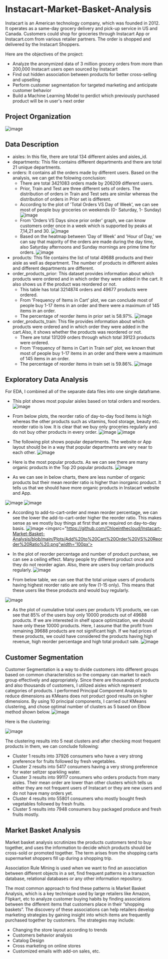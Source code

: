 # Instacart-Market-Basket-Analysis
Instacart is an American technology company, which was founded in 2012. It operates as a same-day grocery delivery and pick-up service in US and Canada.
Customers could shop for groceries through Instacart App or Instacart.com from various retailer partners. The order is shopped and delivered by the Instacart Shoppers.

Here are the objectives of the project:

* Analyze the anonymized data of 3 million grocery orders from more than 200,000 Instacart users open sourced by Instacart
* Find out hidden association between products for better cross-selling and upselling
* Perform customer segmentation for targeted marketing and anticipate customer behavior
* Build a Machine Learning Model to perdict which previously purchased product will be in user's next order

## Project Organization
![image](https://github.com/Chloeinthecloud/Instacart-Market-Basket-Analysis/blob/main/Plots/project%20organization.png)

## Data Description
* aisles: In this file, there are total 134 different aisles and aisles_id.
* departments: This file contains different departments and there are total 21 unique departments.
* orders: It contains all the orders made by different users. Based on the analysis, we can get the folowing conclusion:
   * There are total 3421083 orders made by 206209 different users.
   * Prior, Train and Test are three different sets of orders. The distribution of orders in Train and Test sets are similar whereas the distribution of orders in Prior set is different.
   * According to the plot of 'Total Orders VS Day of Week', we can see most of people buy groceries on weekends (0- Saturday, 1- Sunday)
![image](https://github.com/Chloeinthecloud/Instacart-Market-Basket-Analysis/blob/main/Plots/Total%20Orders%20per%20Day%20of%20Week.png)
   * From 'Orders VS Days since prior order' graph, we can know customers order once in a week which is supported by peaks at 7,14,21 and 30.
![image](https://github.com/Chloeinthecloud/Instacart-Market-Basket-Analysis/blob/main/Plots/Orders%20VS%20Days%20since%20prior%20order.png)
   * Based on the heatmap between 'Day of Week' and 'Hour of Day,' we can say that majority of the orders are made during the day time, also Saturday afternoons and Sunday mornings are prime time for orders.
![image](https://github.com/Chloeinthecloud/Instacart-Market-Basket-Analysis/blob/main/Plots/Frequency%20of%20Day%20of%20Week%20VS%20Hour%20of%20Day.png)
* products: This file contains the list of total 49688 products and their aisle as well as department. The number of products in different aisles and different departments are different.
* order_products_prior: This dataset provides information about which products were ordered and in which order they were added in the cart. It also shows us if the product was reordered or not.
   *  This table has total 3214874 orders and 49677 products were ordered.
   *  From 'Frequency of Items in Cart' plot, we can conclude most of people buy 1-17 items in an order and there were a maximum of 145 items in an order. 
   *  The percentage of reorder items in prior set is 58.97%.
![image](https://github.com/Chloeinthecloud/Instacart-Market-Basket-Analysis/blob/main/Plots/Frequency%20of%20Items%20in%20Cart%20in%20Prior%20set.png)
* order_products_train: This file provides information about which products were ordered and in which order they were added in the cart.Also, it shows whether the products was reordered or not.
   *  There are total 131209 orders through which total 39123 products were ordered.
   *  From 'Frequency of Items in Cart in Train set' plot, we known that most of people buy 1-17 items in an order and there were a maximum of 145 items in an order.
   *  The percentage of reorder items in train set is 59.86%.
![image](https://github.com/Chloeinthecloud/Instacart-Market-Basket-Analysis/blob/main/Plots/Frequency%20of%20Items%20in%20Cart%20in%20Train%20set.png)

## Exploratory Data Analysis
For EDA, I combined all of the separate data files into one single dataframe.
* This plot shows most popular aisles based on total orders and reorders.
![image](https://github.com/Chloeinthecloud/Instacart-Market-Basket-Analysis/blob/main/Plots/Popular%20Aisles.png)

* From below plots, the reorder ratio of day-to-day food items is high whereas the other products such as vitamins, food storage, beauty etc. reorder ratio is low. It is clear that we buy only groceries regularly and do not buy other products in every order.
![image](https://github.com/Chloeinthecloud/Instacart-Market-Basket-Analysis/blob/main/Plots/Aisle_High_Reorder.png)
![image](https://github.com/Chloeinthecloud/Instacart-Market-Basket-Analysis/blob/main/Plots/Aisle_Low_Reorder.png)

* The following plot shows popular departments. The website or App layout should be in a way that popular departments are very near to each other.
![image](https://github.com/Chloeinthecloud/Instacart-Market-Basket-Analysis/blob/main/Plots/Popular%20Departments.png)

* Here is the most popular products. As we can see there are many organic products in the Top 20 popular products.
![image](https://github.com/Chloeinthecloud/Instacart-Market-Basket-Analysis/blob/main/Plots/Most%20Popular%20Products.png)

* As we can see in below charts, there are less number of organic products but their mean reorder ratio is higher than inorganic product. It tells us that we should have more organic products in Instacart website and App.

![image](https://github.com/Chloeinthecloud/Instacart-Market-Basket-Analysis/blob/main/Plots/Total%20Organic%20%26%20Inorganic%20Products.png)
![image](https://github.com/Chloeinthecloud/Instacart-Market-Basket-Analysis/blob/main/Plots/Mean%20Reorder%20Ratio%20of%20Organic%20%26%20Inorganic%20Products.png)

* According to add-to-cart-order and mean reorder percentage, we can see the lower the add-to-cart-order higher the reorder ratio. This makes sense as we mostly buy things at first that are required on day-to-day basis.
![image](https://github.com/Chloeinthecloud/Instacart-Market-Basket-Analysis/blob/main/Plots/Add%20to%20Cart%20Order%20VS%20Reorder%20Ratio%20.png)
<imgsrc="https://github.com/Chloeinthecloud/Instacart-Market-Basket-Analysis/blob/main/Plots/Add%20to%20Cart%20Order%20VS%20Reorder%20Ratio%20.png"width='100px'> 

* In the plot of reorder percentage and number of product purchase, we can see a ceiling effect. Many people try different product once and they do not reorder agian. Also, there are users buy certain products regularly.
![image](https://github.com/Chloeinthecloud/Instacart-Market-Basket-Analysis/blob/main/Plots/Reorder%20Percentage%20VS%20Total%20Orders.png)

* From below table, we can see that the total unique users of products having highest reorder ratio are only few (1-15 only). This means that these users like these products and would buy regularly.

![image](https://github.com/Chloeinthecloud/Instacart-Market-Basket-Analysis/blob/main/Plots/Reorder_df.png)

* As the plot of cumulative total users per products VS products, we can see that 85% of the users buy only 10000 products out of 49688 products. If we are interested in shelf space optimization, we should have only these 10000 products. Here, I assume that the profit from remaining 39688 products are not significant high. If we had prices of these products, we could have considered the products having high revenue, high reorder percentage and high total product sale.
![image](https://github.com/Chloeinthecloud/Instacart-Market-Basket-Analysis/blob/main/Plots/Cumsum_products.png)

## Customer Segmentation
Customer Segmentation is a way to divide customers into different groups based on common characteristics so the company can market to each group effectively and appropriately. Since there are thousands of products and also thousands of customers, I utilized aisles which represent categories of products.
I performed Principal Component Analysis to reduce dimensions as KMeans does not product good results on higher dimensions. By using 10 principal components, I carried out KMeans clustering, and chose optimal number of clusters as 5 based on Elbow method shown below.
![image](https://github.com/Chloeinthecloud/Instacart-Market-Basket-Analysis/blob/main/Plots/Elbow%20Method%20for%20Optimal%20k.png)

Here is the clustering:

![image](https://github.com/Chloeinthecloud/Instacart-Market-Basket-Analysis/blob/main/Plots/Cluster.png)

The clustering results into 5 neat clusters and after checking most frequent products in them, we can conclude following:
* Cluster 1 results into 37926 consumers who have a very strong preference for fruits followed by fresh vegetables.
* Cluster 2 results into 5417 consumers having a very strong preference for water seltzer sparkling water.
* Cluster 3 results into 99117 consumers who orders products from many aisles. Their mean order are lower than other clusters which tells us either they are not frequent users of Instacart or they are new users and do not have many orders yet.
* Cluster 4 results into 55801 consumers who mostly bought fresh vegetables followed by fresh fruits.
* Cluster 5 results into 7948 consumers buy packaged produce and fresh fruits mostly.

## Market Basket Analysis
Market basket analysis scrutinizes the products customers tend to buy together, and uses the information to decide which products should be cross-sold or promoted together. The term arises from the shopping carts supermarket shoppers fill up during a shopping trip.

Association Rule Mining is used when we want to find an association between different objects in a set, find frequent patterns in a transaction database, relational databases or any other information repository.

The most common approach to find these patterns is Market Basket Analysis, which is a key technique used by large retailers like Amazon, Flipkart, etc to analyze customer buying habits by finding associations between the different items that customers place in their “shopping baskets”. The discovery of these associations can help retailers develop marketing strategies by gaining insight into which items are frequently purchased together by customers. The strategies may include:

* Changing the store layout according to trends
* Customers behavior analysis
* Catalog Design
* Cross marketing on online stores
* Customized emails with add-on sales, etc.


